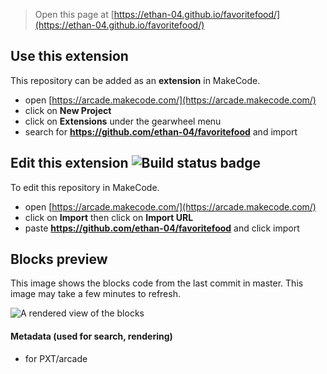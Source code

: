 > Open this page at [https://ethan-04.github.io/favoritefood/](https://ethan-04.github.io/favoritefood/)

## Use this extension

This repository can be added as an **extension** in MakeCode.

* open [https://arcade.makecode.com/](https://arcade.makecode.com/)
* click on **New Project**
* click on **Extensions** under the gearwheel menu
* search for **https://github.com/ethan-04/favoritefood** and import

## Edit this extension ![Build status badge](https://github.com/ethan-04/favoritefood/workflows/MakeCode/badge.svg)

To edit this repository in MakeCode.

* open [https://arcade.makecode.com/](https://arcade.makecode.com/)
* click on **Import** then click on **Import URL**
* paste **https://github.com/ethan-04/favoritefood** and click import

## Blocks preview

This image shows the blocks code from the last commit in master.
This image may take a few minutes to refresh.

![A rendered view of the blocks](https://github.com/ethan-04/favoritefood/raw/master/.github/makecode/blocks.png)

#### Metadata (used for search, rendering)

* for PXT/arcade
<script src="https://makecode.com/gh-pages-embed.js"></script><script>makeCodeRender("{{ site.makecode.home_url }}", "{{ site.github.owner_name }}/{{ site.github.repository_name }}");</script>
